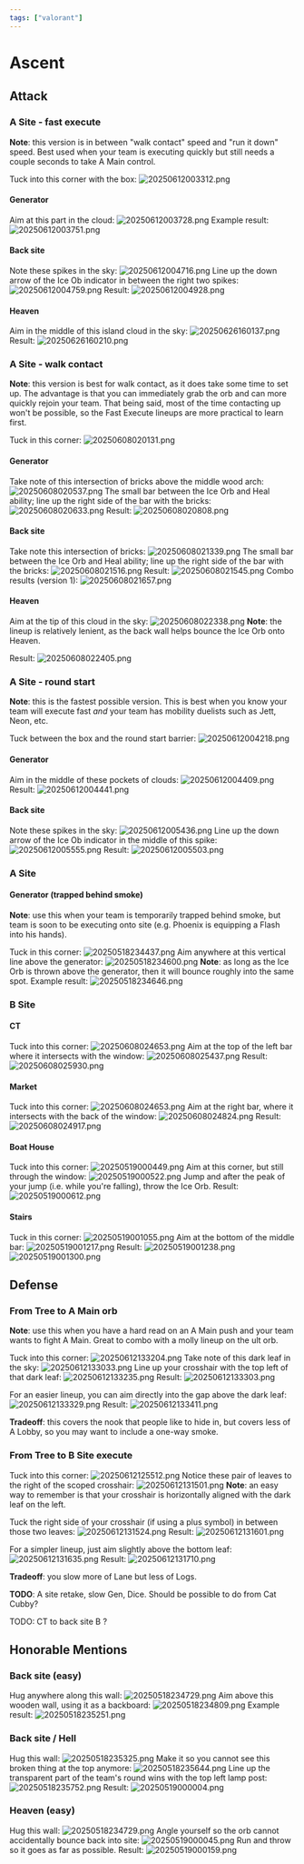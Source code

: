 ```yaml
---
tags: ["valorant"]
---
```


# Ascent

## Attack

### A Site - fast execute

**Note**: this version is in between "walk contact" speed and "run it down" speed. Best used when your team is executing quickly but still needs a couple seconds to take A Main control.

Tuck into this corner with the box:
![20250612003312.png](/screenshots/20250612003312.png)

#### Generator

Aim at this part in the cloud:
![20250612003728.png](/screenshots/20250612003728.png)
Example result:
![20250612003751.png](/screenshots/20250612003751.png)

#### Back site

Note these spikes in the sky:
![20250612004716.png](/screenshots/20250612004716.png)
Line up the down arrow of the Ice Ob indicator in between the right two spikes:
![20250612004759.png](/screenshots/20250612004759.png)
Result:
![20250612004928.png](/screenshots/20250612004928.png)

#### Heaven

Aim in the middle of this island cloud in the sky:
![20250626160137.png](/screenshots/20250626160137.png)
Result:
![20250626160210.png](/screenshots/20250626160210.png)

### A Site - walk contact

**Note**: this version is best for walk contact, as it does take some time to set up. The advantage is that you can immediately grab the orb and can more quickly rejoin your team. That being said, most of the time contacting up won't be possible, so the Fast Execute lineups are more practical to learn first.

Tuck in this corner:
![20250608020131.png](/screenshots/20250608020131.png)

#### Generator

Take note of this intersection of bricks above the middle wood arch:
![20250608020537.png](/screenshots/20250608020537.png)
The small bar between the Ice Orb and Heal ability; line up the right side of the bar with the bricks:
![20250608020633.png](/screenshots/20250608020633.png)
Result:
![20250608020808.png](/screenshots/20250608020808.png)

#### Back site

Take note this intersection of bricks:
![20250608021339.png](/screenshots/20250608021339.png)
The small bar between the Ice Orb and Heal ability; line up the right side of the bar with the bricks:
![20250608021516.png](/screenshots/20250608021516.png)
Result:
![20250608021545.png](/screenshots/20250608021545.png)
Combo results (version 1):
![20250608021657.png](/screenshots/20250608021657.png)

#### Heaven

Aim at the tip of this cloud in the sky:
![20250608022338.png](/screenshots/20250608022338.png)
**Note**: the lineup is relatively lenient, as the back wall helps bounce the Ice Orb onto Heaven.

Result:
![20250608022405.png](/screenshots/20250608022405.png)

### A Site - round start

**Note**: this is the fastest possible version. This is best when you know your team will execute fast _and_ your team has mobility duelists such as Jett, Neon, etc.

Tuck between the box and the round start barrier:
![20250612004218.png](/screenshots/20250612004218.png)

#### Generator

Aim in the middle of these pockets of clouds:
![20250612004409.png](/screenshots/20250612004409.png)
Result:
![20250612004441.png](/screenshots/20250612004441.png)

#### Back site

Note these spikes in the sky:
![20250612005436.png](/screenshots/20250612005436.png)
Line up the down arrow of the Ice Ob indicator in the middle of this spike:
![20250612005555.png](/screenshots/20250612005555.png)
Result:
![20250612005503.png](/screenshots/20250612005503.png)

### A Site

#### Generator (trapped behind smoke)

**Note**: use this when your team is temporarily trapped behind smoke, but team is soon to be executing onto site (e.g. Phoenix is equipping a Flash into his hands).

Tuck in this corner:
![20250518234437.png](/screenshots/20250518234437.png)
Aim anywhere at this vertical line above the generator:
![20250518234600.png](/screenshots/20250518234600.png)
**Note**: as long as the Ice Orb is thrown above the generator, then it will bounce roughly into the same spot.
Example result:
![20250518234646.png](/screenshots/20250518234646.png)

### B Site

#### CT

Tuck into this corner:
![20250608024653.png](/screenshots/20250608024653.png)
Aim at the top of the left bar where it intersects with the window:
![20250608025437.png](/screenshots/20250608025437.png)
Result:
![20250608025930.png](/screenshots/20250608025930.png)

#### Market

Tuck into this corner:
![20250608024653.png](/screenshots/20250608024653.png)
Aim at the right bar, where it intersects with the back of the window:
![20250608024824.png](/screenshots/20250608024824.png)
Result:
![20250608024917.png](/screenshots/20250608024917.png)

#### Boat House

Tuck into this corner:
![20250519000449.png](/screenshots/20250519000449.png)
Aim at this corner, but still through the window:
![20250519000522.png](/screenshots/20250519000522.png)
Jump and after the peak of your jump (i.e. while you're falling), throw the Ice Orb.
Result:
![20250519000612.png](/screenshots/20250519000612.png)

#### Stairs

Tuck in this corner:
![20250519001055.png](/screenshots/20250519001055.png)
Aim at the bottom of the middle bar:
![20250519001217.png](/screenshots/20250519001217.png)
Result:
![20250519001238.png](/screenshots/20250519001238.png)
![20250519001300.png](/screenshots/20250519001300.png)

## Defense

### From Tree to A Main orb

**Note**: use this when you have a hard read on an A Main push and your team wants to fight A Main. Great to combo with a molly lineup on the ult orb.

Tuck into this corner:
![20250612133204.png](/screenshots/20250612133204.png)
Take note of this dark leaf in the sky:
![20250612133033.png](/screenshots/20250612133033.png)
Line up your crosshair with the top left of that dark leaf:
![20250612133235.png](/screenshots/20250612133235.png)
Result:
![20250612133303.png](/screenshots/20250612133303.png)

For an easier lineup, you can aim directly into the gap above the dark leaf:
![20250612133329.png](/screenshots/20250612133329.png)
Result:
![20250612133411.png](/screenshots/20250612133411.png)

**Tradeoff**: this covers the nook that people like to hide in, but covers less of A Lobby, so you may want to include a one-way smoke.

### From Tree to B Site execute

Tuck into this corner:
![20250612125512.png](/screenshots/20250612125512.png)
Notice these pair of leaves to the right of the scoped crosshair:
![20250612131501.png](/screenshots/20250612131501.png)
**Note**: an easy way to remember is that your crosshair is horizontally aligned with the dark leaf on the left.

Tuck the right side of your crosshair (if using a plus symbol) in between those two leaves:
![20250612131524.png](/screenshots/20250612131524.png)
Result:
![20250612131601.png](/screenshots/20250612131601.png)

For a simpler lineup, just aim slightly above the bottom leaf:
![20250612131635.png](/screenshots/20250612131635.png)
Result:
![20250612131710.png](/screenshots/20250612131710.png)

**Tradeoff**: you slow more of Lane but less of Logs.

**TODO**: A site retake, slow Gen, Dice. Should be possible to do from Cat Cubby?

TODO: CT to back site B ?

## Honorable Mentions

### Back site (easy)

Hug anywhere along this wall:
![20250518234729.png](/screenshots/20250518234729.png)
Aim above this wooden wall, using it as a backboard:
![20250518234809.png](/screenshots/20250518234809.png)
Example result:
![20250518235251.png](/screenshots/20250518235251.png)

### Back site / Hell

Hug this wall:
![20250518235325.png](/screenshots/20250518235325.png)
Make it so you cannot see this broken thing at the top anymore:
![20250518235644.png](/screenshots/20250518235644.png)
Line up the transparent part of the team's round wins with the top left lamp post:
![20250518235752.png](/screenshots/20250518235752.png)
Result:
![20250519000004.png](/screenshots/20250519000004.png)

### Heaven (easy)

Hug this wall:
![20250518234729.png](/screenshots/20250518234729.png)
Angle yourself so the orb cannot accidentally bounce back into site:
![20250519000045.png](/screenshots/20250519000045.png)
Run and throw so it goes as far as possible.
Result:
![20250519000159.png](/screenshots/20250519000159.png)
